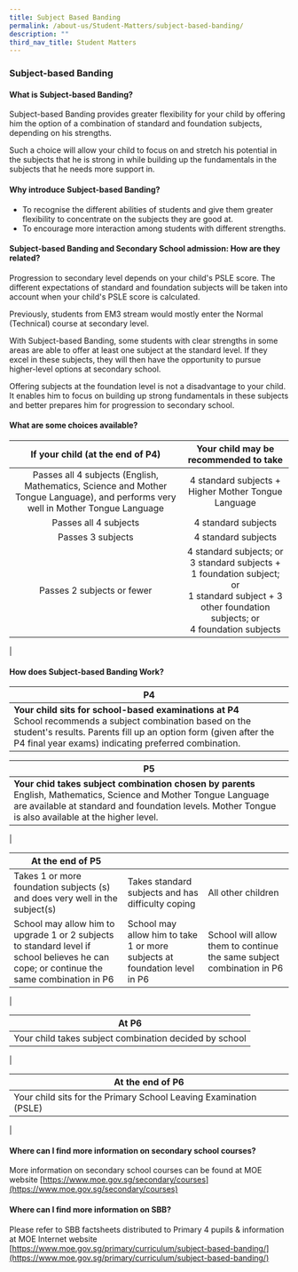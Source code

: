 ```yaml
---
title: Subject Based Banding
permalink: /about-us/Student-Matters/subject-based-banding/
description: ""
third_nav_title: Student Matters
---
```

### **Subject-based Banding**

#### **What is Subject-based Banding?**
Subject-based Banding provides greater flexibility for your child by offering him the option of a combination of standard and foundation subjects, depending on his strengths.

Such a choice will allow your child to focus on and stretch his potential in the subjects that he is strong in while building up the fundamentals in the subjects that he needs more support in.

#### **Why introduce Subject-based Banding?**
*   To recognise the different abilities of students and give them greater flexibility to concentrate on the subjects they are good at.
*   To encourage more interaction among students with different strengths.

#### **Subject-based Banding and Secondary School admission: How are they related?**
Progression to secondary level depends on your child's PSLE score. The different expectations of standard and foundation subjects will be taken into account when your child's PSLE score is calculated.

Previously, students from EM3 stream would mostly enter the Normal (Technical) course at secondary level.

With Subject-based Banding, some students with clear strengths in some areas are able to offer at least one subject at the standard level. If they excel in these subjects, they will then have the opportunity to pursue higher-level options at secondary school.

Offering subjects at the foundation level is not a disadvantage to your child. It enables him to focus on building up strong fundamentals in these subjects and better prepares him for progression to secondary school.

#### **What are some choices available?**

| If your child (at the end of P4) | Your child may be recommended to take |
|:---:|:---:|
| Passes all 4 subjects (English, Mathematics, Science and Mother Tongue Language), and performs very well in Mother Tongue Language |  4 standard subjects + Higher Mother Tongue Language |
|  Passes all 4 subjects     |  4 standard subjects |
|  Passes 3 subjects |  4 standard subjects |
|  Passes 2 subjects or fewer |  4 standard subjects; or<br> 3 standard subjects + 1 foundation subject; or<br> 1 standard subject + 3 other foundation subjects; or<br> 4 foundation subjects  |
|

#### **How does Subject-based Banding Work?**

| P4 |
|---|
| **Your child sits for school-based examinations at P4**<br>School recommends a subject combination based on the student's results. Parents fill up an option form (given after the P4 final year exams) indicating preferred combination.  |

| P5 |
|---|
| **Your chid takes subject combination chosen by parents** <br>English, Mathematics, Science and Mother Tongue Language are available at standard and foundation levels. Mother Tongue is also available at the higher level. |
|

|At the end of P5  |  |  |
|---|---|---|
| Takes 1 or more foundation subjects (s) and does very well in the subject(s)<br> | Takes standard subjects and has difficulty coping | All other children |
| School may allow him to upgrade 1 or 2 subjects to standard level if school believes he can cope; or continue the same combination in P6 | School may allow him to take 1 or more subjects at foundation level in P6 | School will allow them to continue the same subject combination in P6 
|

|At P6  |
|---|
| Your child takes subject combination decided by school
|

|**At the end of P6**  |
|---|
| Your child sits for the Primary School Leaving Examination (PSLE)
|

#### **Where can I find more information on secondary school courses?**
More information on secondary school courses can be found at MOE website
[https://www.moe.gov.sg/secondary/courses](https://www.moe.gov.sg/secondary/courses)

#### **Where can I find more information on SBB?**
Please refer to SBB factsheets distributed to Primary 4 pupils & information at MOE Internet website
[https://www.moe.gov.sg/primary/curriculum/subject-based-banding/](https://www.moe.gov.sg/primary/curriculum/subject-based-banding/)


